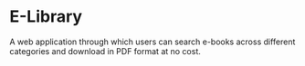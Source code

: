# E-Library
A web application through which users can search e-books across different categories and download in PDF format at no cost.
